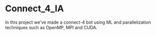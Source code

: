 # Connect_4_IA
In this project we've made a connect-4 bot using ML and parallelization techniques such as OpenMP, MPI and CUDA.
